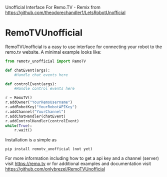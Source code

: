 Unofficial Interface For Remo.TV - Remix from https://github.com/theodorechandler1/LetsRobotUnofficial
# RemoTVUnofficial

RemoTVUnofficial is a easy to use interface for connecting your robot to the remo.tv website.
A minimal example looks like:

```python
from remotv_unofficial import RemoTV

def chatEvent(args):
    #Handle chat events here

def controlEvent(args):
    #Handle control events here

r = RemoTV()
r.addOwner("YourRemoUsername")
r.addRobotKey("YourRobotAPIKey")
r.addChannel("YourChannel")
r.addChatHandler(chatEvent)
r.addControlHandler(controlEvent)
while(True):
    r.wait()
```

Installation is a simple as 
```
pip install remotv_unofficial (not yet)
```

For more information including how to get a api key and a channel (server) visit https://remo.tv
or for additional examples and documentation visit https://github.com/onlybrezel/RemoTVUnofficial
